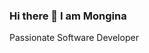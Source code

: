 ### Hi there 👋 I am Mongina
Passionate Software Developer

<!--

Here are some ideas to get you started:

- 🔭 I’m currently working on a Weather Application in React.
- 🌱 I’m currently learning Reactjs.
- 👯 I’m looking to collaborate on Reactjs and Django Projects.
- 🤔 I’m looking for help with FrontEnd .
- 💬 Ask me about Django, Restful API'S, Javascript, Flask, Postgress.
- 📫 How to reach me: dianahmongina2@gmail.com
- 😄 Pronouns: Her/She
- ⚡ Fun fact: I love Mutura with all my heart
-->
